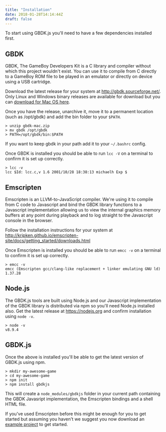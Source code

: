 ```yaml
---
title: "Installation"
date: 2018-01-28T14:14:44Z
draft: false
---
```


To start using GBDK.js you'll need to have a few dependencies installed first.

## GBDK

GBDK, The GameBoy Developers Kit is a C library and compiler without which this
project wouldn't exist. You can use it to compile from C directly to a GameBoy
ROM file to be played in an emulator or directly on device using a USB
cartridge.

Download the latest release for your system at http://gbdk.sourceforge.net/.  
Only Linux and Windows binary releases are available for download but you can
[download for Mac OS here](/downloads/gbdk-mac.zip).

Once you have the release, unarchive it, move it to a permanent location
(such as /opt/gbdk) and add the bin folder to your `$PATH`.

```
> unzip gbdk-mac.zip
> mv gbdk /opt/gbdk
> PATH=/opt/gbdk/bin:$PATH
```

If you want to keep gbdk in your path add it to your `~/.bashrc` config.

Once GBDK is installed you should be able to run `lcc -V` on a terminal to
confirm it is set up correctly.

```
> lcc -v
lcc $Id: lcc.c,v 1.6 2001/10/28 18:38:13 michaelh Exp $
```

## Emscripten

Emscripten is an LLVM-to-JavaScript compiler. We're using it to compile from C
code to Javascript and bind the GBDK library functions to a Javascript
implementation allowing us to view the internal graphics memory buffers at any
point during playback and to log straight to the Javascript console in the
browser.

Follow the installation instructions for your system at  
http://kripken.github.io/emscripten-site/docs/getting_started/downloads.html

Once Emscripten is installed you should be able to run `emcc -v` on a terminal
to confirm it is set up correctly.

```
> emcc -v
emcc (Emscripten gcc/clang-like replacement + linker emulating GNU ld) 1.37.28
```

## Node.js

The GBDK.js tools are built using Node.js and our Javascript implementation of
the GBDK library is distributed via npm so you'll need Node.js installed also.
Get the latest release at https://nodejs.org and confirm installation using
`node -v`.

```
> node -v
v8.9.4
```

## GBDK.js

Once the above is installed you'll be able to get the latest version of GBDK.js
using npm.

```
> mkdir my-awesome-game
> cd my-awesome-game
> npm init
> npm install gbdkjs
```

This will create a `node_modules/gbdkjs` folder in your current path containing
the GBDK Javasript implementation, the Emscripten bindings and a shell HTML file.

If you've used Emscripten before this might be enough for you to get started but
assuming you haven't we suggest you now download an [example project](/docs/getting-started) to get
started.

